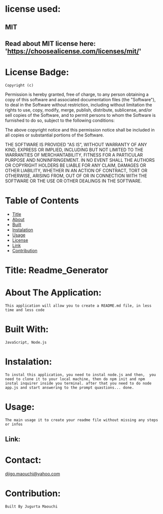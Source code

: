 
  # license used: 
  ## MIT


  ## Read about MIT license here: 'https://choosealicense.com/licenses/mit/'
  
  

  
  # License Badge: 
    Copyright (c) 
Permission is hereby granted, free of charge, to any person obtaining a copy
of this software and associated documentation files (the "Software"), to deal
in the Software without restriction, including without limitation the rights
to use, copy, modify, merge, publish, distribute, sublicense, and/or sell
copies of the Software, and to permit persons to whom the Software is
furnished to do so, subject to the following conditions:

The above copyright notice and this permission notice shall be included in all
copies or substantial portions of the Software.

THE SOFTWARE IS PROVIDED "AS IS", WITHOUT WARRANTY OF ANY KIND, EXPRESS OR
IMPLIED, INCLUDING BUT NOT LIMITED TO THE WARRANTIES OF MERCHANTABILITY,
FITNESS FOR A PARTICULAR PURPOSE AND NONINFRINGEMENT. IN NO EVENT SHALL THE
AUTHORS OR COPYRIGHT HOLDERS BE LIABLE FOR ANY CLAIM, DAMAGES OR OTHER
LIABILITY, WHETHER IN AN ACTION OF CONTRACT, TORT OR OTHERWISE, ARISING FROM,
OUT OF OR IN CONNECTION WITH THE SOFTWARE OR THE USE OR OTHER DEALINGS IN THE
SOFTWARE. 
    

  # Table of  Contents

  * [Title](#title)
  * [About](#about)
  * [Built](#languages)
  * [Instalation](#header.instal)
  * [Usage](header.usage)
  * [License](#header.license)
  * [Link](#link)
  * [Contribution](#header.contribution)


  # Title: Readme_Generator


  # About The Application:
    This application will allow you to create a README.md file, in less time and less code 
    

  # Built With:
    JavaScript, Node.js
    

  # Instalation:
    To instal this application, you need to instal node.js and then,  you need to clone it to your local machine, then do npm init and npm instal inquirer inside you terminal. after that you need to do node app.js and start answering to the prompt quastions... done. 

    
  # Usage:
    The main usage it to create your readme file without missing any steps or infos
  


  ## Link:  
   
  


  # Contact:
  djigo.maouchi@yahoo.com



  # Contribution:
    Built By Jugurta Maouchi
